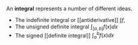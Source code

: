 An **integral** represents a number of different ideas. 

* The indefinite integral or [[antiderivative]] $\int f$,
* The unsigned definite integral $\int_{[a, b]} f(x) \dd{x}$
* The signed [[definite integral]] $\int_a^b f(x) \dd{x}$
